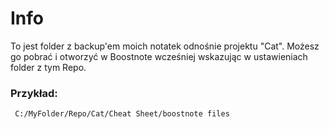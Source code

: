 # Info

To jest folder z backup'em moich notatek odnośnie projektu "Cat". Możesz go pobrać i otworzyć w Boostnote wcześniej wskazując w ustawieniach folder z tym Repo.
### Przykład:

     C:/MyFolder/Repo/Cat/Cheat Sheet/boostnote files
